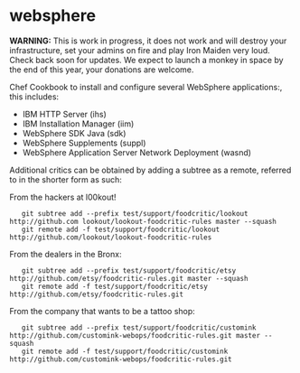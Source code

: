 websphere
============

**WARNING:** This is work in progress, it does not work and will destroy your infrastructure, set your admins on fire and play Iron Maiden very loud. Check back soon for updates. We expect to launch a monkey in space by the end of this year, your donations are welcome.

Chef Cookbook to install and configure several WebSphere applications:, this includes:

 * IBM HTTP Server (ihs)
 * IBM Installation Manager (iim)
 * WebSphere SDK Java (sdk)
 * WebSphere Supplements (suppl)
 * WebSphere Application Server Network Deployment (wasnd)

Additional critics can be obtained by adding a subtree as a remote, referred to in the shorter form as such:

From the hackers at l00kout!

```
   git subtree add --prefix test/support/foodcritic/lookout http://github.com lookout/lookout-foodcritic-rules master --squash
   git remote add -f test/support/foodcritic/lookout http://github.com/lookout/lookout-foodcritic-rules
```

From the dealers in the Bronx:

```
   git subtree add --prefix test/support/foodcritic/etsy http://github.com/etsy/foodcritic-rules.git master --squash
   git remote add -f test/support/foodcritic/etsy http://github.com/etsy/foodcritic-rules.git
```

From the company that wants to be a tattoo shop:

```
   git subtree add --prefix test/support/foodcritic/customink http://github.com/customink-webops/foodcritic-rules.git master --squash
   git remote add -f test/support/foodcritic/customink http://github.com/customink-webops/foodcritic-rules.git
```

